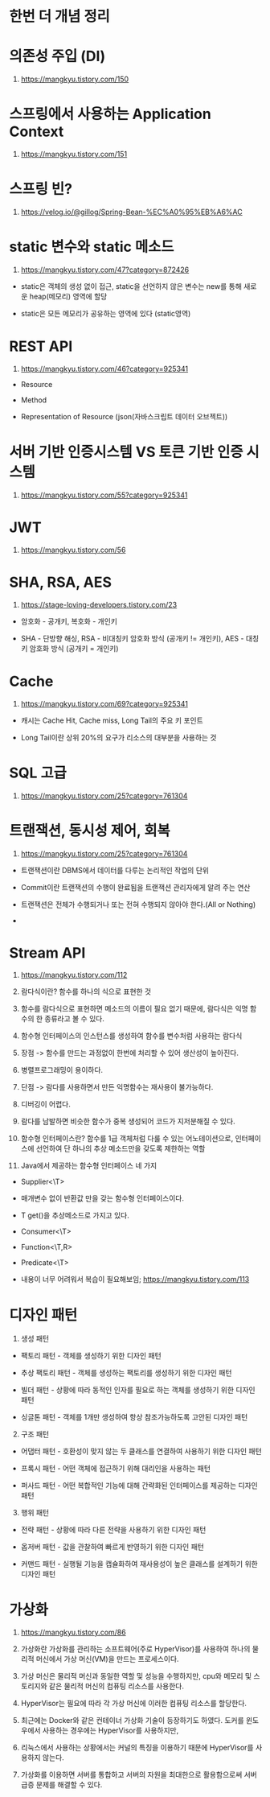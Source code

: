 # 한번 더 개념 정리

# 의존성 주입 (DI)

1. https://mangkyu.tistory.com/150

# 스프링에서 사용하는 Application Context

1. https://mangkyu.tistory.com/151

# 스프링 빈?

1. https://velog.io/@gillog/Spring-Bean-%EC%A0%95%EB%A6%AC

# static 변수와 static 메소드

1. https://mangkyu.tistory.com/47?category=872426

- static은 객체의 생성 없이 접근, static을 선언하지 않은 변수는 new를 통해 새로운 heap(메모리) 영역에 할당

- static은 모든 메모리가 공유하는 영역에 있다 (static영역)

# REST API

1. https://mangkyu.tistory.com/46?category=925341

- Resource

- Method

- Representation of Resource (json(자바스크립트 데이터 오브젝트))

# 서버 기반 인증시스템 VS 토큰 기반 인증 시스템

1. https://mangkyu.tistory.com/55?category=925341

# JWT

1. https://mangkyu.tistory.com/56

# SHA, RSA, AES

1. https://stage-loving-developers.tistory.com/23

- 암호화 - 공개키, 복호화 - 개인키

- SHA - 단방향 해싱, RSA - 비대칭키 암호화 방식 (공개키 != 개인키), AES - 대칭키 암호화 방식 (공개키 = 개인키)

# Cache

1. https://mangkyu.tistory.com/69?category=925341

- 캐시는 Cache Hit, Cache miss, Long Tail의 주요 키 포인트

- Long Tail이란 상위 20%의 요구가 리소스의 대부분을 사용하는 것

# SQL 고급 

1. https://mangkyu.tistory.com/25?category=761304

# 트랜잭션, 동시성 제어, 회복

1. https://mangkyu.tistory.com/25?category=761304

- 트랜잭션이란 DBMS에서 데이터를 다루는 논리적인 작업의 단위

- Commit이란 트랜잭션의 수행이 완료됨을 트랜잭션 관리자에게 알려 주는 연산

- 트랜잭션은 전체가 수행되거나 또는 전혀 수행되지 않아야 한다.(All or Nothing)

- 
# Stream API

1. https://mangkyu.tistory.com/112

2. 람다식이란? 함수를 하나의 식으로 표현한 것 

3. 함수를 람다식으로 표현하면 메소드의 이름이 필요 없기 때문에, 람다식은 익명 함수의 한 종류라고 볼 수 있다.

4. 함수형 인터페이스의 인스턴스를 생성하여 함수를 변수처럼 사용하는 람다식  

5. 장점 -> 함수를 만드는 과정없이 한번에 처리할 수 있어 생산성이 높아진다.

6. 병렬프로그래밍이 용이하다.

7. 단점 -> 람다를 사용하면서 만든 익명함수는 재사용이 불가능하다.

8. 디버깅이 어렵다.

9. 람다를 남발하면 비슷한 함수가 중복 생성되어 코드가 지저분해질 수 있다.

10. 함수형 인터페이스란? 함수를 1급 객체처럼 다룰 수 있는 어노테이션으로, 인터페이스에 선언하여 단 하나의 추상 메소드만을 갖도록 제한하는 역할

11. Java에서 제공하는 함수형 인터페이스 네 가지

- Supplier<\T>

- 매개변수 없이 반환값 만을 갖는 함수형 인터페이스이다.

- T get()을 추상메소드로 가지고 있다.

- Consumer<\T>

- Function<\T,R>

- Predicate<\T>

- 내용이 너무 어려워서 복습이 필요해보임; https://mangkyu.tistory.com/113

# 디자인 패턴

1. 생성 패턴

- 팩토리 패턴 - 객체를 생성하기 위한 디자인 패턴

- 추상 팩토리 패턴 - 객체를 생성하는 팩토리를 생성하기 위한 디자인 패턴

- 빌더 패턴 - 상황에 따라 동적인 인자를 필요로 하는 객체를 생성하기 위한 디자인 패턴

- 싱글톤 패턴 - 객체를 1개만 생성하여 항상 참조가능하도록 고안된 디자인 패턴

2. 구조 패턴

- 어댑터 패턴 - 호환성이 맞지 않는 두 클래스를 연결하여 사용하기 위한 디자인 패턴

- 프록시 패턴 - 어떤 객체에 접근하기 위해 대리인을 사용하는 패턴

- 퍼사드 패턴 - 어떤 복합적인 기능에 대해 간략화된 인터페이스를 제공하는 디자인 패턴

3. 행위 패턴

- 전략 패턴 - 상황에 따라 다른 전략을 사용하기 위한 디자인 패턴

- 옵저버 패턴 - 값을 관찰하여 빠르게 반영하기 위한 디자인 패턴

- 커맨드 패턴 - 실행될 기능을 캡슐화하여 재사용성이 높은 클래스를 설계하기 위한 디자인 패턴

# 가상화

1. https://mangkyu.tistory.com/86

2. 가상화란 가상화를 관리하는 소프트웨어(주로 HyperVisor)를 사용하여 하나의 물리적 머신에서 가상 머신(VM)을 만드는 프로세스이다.

3. 가상 머신은 물리적 머신과 동일한 역할 및 성능을 수행하지만, cpu와 메모리 및 스토리지와 같은 물리적 머신의 컴퓨팅 리소스를 사용한다.

4. HyperVisor는 필요에 따라 각 가상 머신에 이러한 컴퓨팅 리소스를 할당한다.

5. 최근에는 Docker와 같은 컨테이너 가상화 기술이 등장하기도 하였다. 도커를 윈도우에서 사용하는 경우에는 HyperVisor를 사용하지만,

6. 리눅스에서 사용하는 상황에서는 커널의 특징을 이용하기 때문에 HyperVisor를 사용하지 않는다.

7. 가상화를 이용하면 서버를 통합하고 서버의 자원을 최대한으로 활용함으로써 서버 급증 문제를 해결할 수 있다.